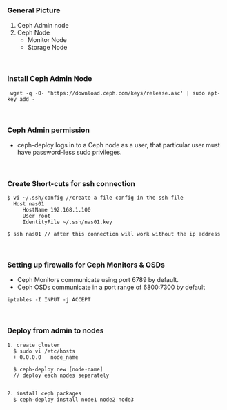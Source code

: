 ### General Picture
1. Ceph Admin node
2. Ceph Node
    - Monitor Node
    - Storage Node

<br>

### Install Ceph Admin Node
```
 wget -q -O- 'https://download.ceph.com/keys/release.asc' | sudo apt-key add -
```

<br>

### Ceph Admin permission
- ceph-deploy logs in to a Ceph node as a user, that particular user must have password-less sudo privileges.

<br>

### Create Short-cuts for ssh connection
```
$ vi ~/.ssh/config //create a file config in the ssh file
  Host nas01
     HostName 192.168.1.100
     User root
     IdentityFile ~/.ssh/nas01.key

$ ssh nas01 // after this connection will work without the ip address      
```

<br>

### Setting up firewalls for Ceph Monitors & OSDs
  - Ceph Monitors communicate using port 6789 by default.
  - Ceph OSDs communicate in a port range of 6800:7300 by default

```
iptables -I INPUT -j ACCEPT
```

<br>

### Deploy from admin to nodes
```
1. create cluster
  $ sudo vi /etc/hosts
  + 0.0.0.0   node_name

  $ ceph-deploy new [node-name]
  // deploy each nodes separately


2. install ceph packages
  $ ceph-deploy install node1 node2 node3

```

